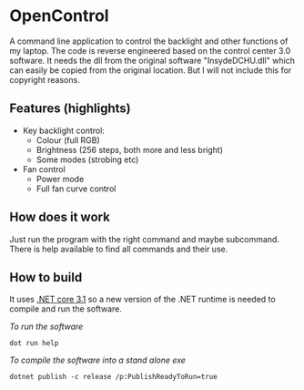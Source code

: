 # OpenControl

A command line application to control the backlight and other functions of my 
laptop. The code is reverse engineered based on the control center 3.0 software.
It needs the dll from the original software "InsydeDCHU.dll" which can easily be
copied from the original location. But I will not include this for copyright
reasons.

## Features (highlights)
- Key backlight control:
  - Colour (full RGB)
  - Brightness (256 steps, both more and less bright)
  - Some modes (strobing etc)
- Fan control
  - Power mode
  - Full fan curve control
  
## How does it work
Just run the program with the right command and maybe subcommand. There is help 
available to find all commands and their use.

## How to build
It uses [.NET core 3.1](https://dotnet.microsoft.com/download/dotnet-core/3.1) so a new version of the .NET runtime is needed to compile 
and run the software.

_To run the software_
```
dot run help
```

_To compile the software into a stand alone exe_
```
dotnet publish -c release /p:PublishReadyToRun=true
```